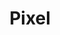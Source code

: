 ---
title: "Pixel"

categories: ['']

tags: ['Pixel']

arwords: 'العناصر الصورية'

arexps: []

enwords: ['Pixel']

enexps: []

arlexicons: 'ع'

enlexicons: 'P'

authors: ['Ruqayya Roshdy']

translators: ['']

citations: 'تطبيقات الذكاء الاصطناعي في خدمة اللغة العربية'

sources: 'مركز الملك عبدالله بن عبدالعزيز الدولي لخدمة اللغة العربية'

word: "true"

slug: ""
---